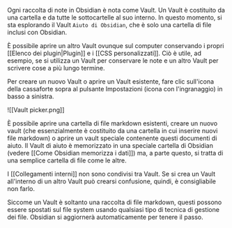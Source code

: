 Ogni raccolta di note in Obsidian è nota come Vault. Un Vault è costituito da una cartella e da tutte le sottocartelle al suo interno. In questo momento, si sta esplorando il Vault `Aiuto di Obsidian`, che è solo una cartella di file inclusi con Obsidian.

È possibile aprire un altro Vault ovunque sul computer conservando i propri [[Elenco dei plugin|Plugin]] e i [[CSS personalizzati]]. Ciò è utile, ad esempio, se si utilizza un Vault per conservare le note e un altro Vault per scrivere cose a più lungo termine.

Per creare un nuovo Vault o aprire un Vault esistente, fare clic sull'icona della cassaforte sopra al pulsante Impostazioni (icona con l'ingranaggio) in basso a sinistra.

![[Vault picker.png]]

È possibile aprire una cartella di file markdown esistenti, creare un nuovo vault (che essenzialmente è costituito da una cartella in cui inserire nuovi file markdown) o aprire un vault speciale contenente questi documenti di aiuto. Il Vault di aiuto è memorizzato in una speciale cartella di Obsidian (vedere [[Come Obsidian memorizza i dati]]) ma, a parte questo, si tratta di una semplice cartella di file come le altre.

I [[Collegamenti interni]] non sono condivisi tra Vault. Se si crea un Vault all'interno di un altro Vault può crearsi confusione, quindi, è consigliabile non farlo.

Siccome un Vault è soltanto una raccolta di file markdown, questi possono essere spostati sul file system usando qualsiasi tipo di tecnica di gestione dei file. Obsidian si aggiornerà automaticamente per tenere il passo.